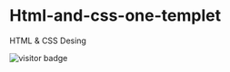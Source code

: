 # Html-and-css-one-templet
HTML  &amp; CSS  Desing

![visitor badge](https://visitor-badge.glitch.me/badge?page_id=jwenjian.visitor-badge)
